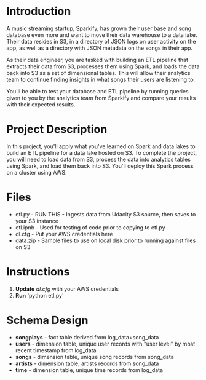 # Introduction
A music streaming startup, Sparkify, has grown their user base and song database even more and want to move their data warehouse to a data lake. Their data resides in S3, in a directory of JSON logs on user activity on the app, as well as a directory with JSON metadata on the songs in their app.

As their data engineer, you are tasked with building an ETL pipeline that extracts their data from S3, processes them using Spark, and loads the data back into S3 as a set of dimensional tables. This will allow their analytics team to continue finding insights in what songs their users are listening to.

You'll be able to test your database and ETL pipeline by running queries given to you by the analytics team from Sparkify and compare your results with their expected results.

# Project Description
In this project, you'll apply what you've learned on Spark and data lakes to build an ETL pipeline for a data lake hosted on S3. To complete the project, you will need to load data from S3, process the data into analytics tables using Spark, and load them back into S3. You'll deploy this Spark process on a cluster using AWS.

# Files
* etl.py - RUN THIS - Ingests data from Udacity S3 source, then saves to your S3 instance
* etl.ipnb - Used for testing of code prior to copying to etl.py
* dl.cfg - Put your AWS credentials here
* data.zip - Sample files to use on local disk prior to running against files on S3

# Instructions
1. **Update** *dl.cfg* with your AWS credentials
2. **Run** 'python etl.py'

# Schema Design
* **songplays** - fact table derived from log_data+song_data
* **users** - dimension table, unique user records with "user level" by most recent timestamp from log_data
* **songs** - dimension table, unique song records from song_data
* **artists** - dimension table, artists records from song_data
* **time** - dimension table, unique time records from log_data

